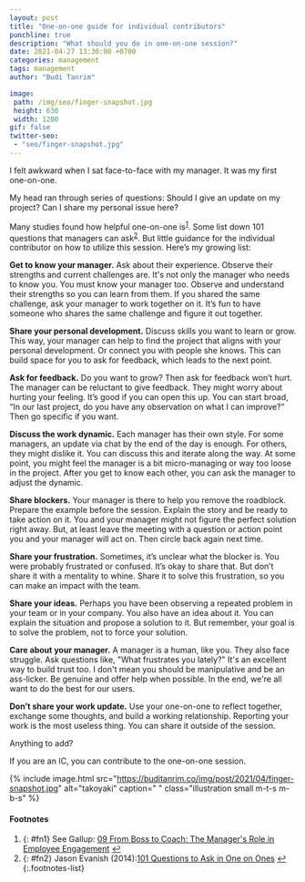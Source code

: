 ```yaml
---
layout: post
title: "One-on-one guide for individual contributors"
punchline: true
description: "What should you do in one-on-one session?"
date: 2021-04-27 13:30:00 +0700
categories: management
tags: management
author: "Budi Tanrim"

image:
 path: /img/seo/finger-snapshot.jpg
 height: 630
 width: 1200
gif: false
twitter-seo: 
 - "seo/finger-snapshot.jpg"
---
```


I felt awkward when I sat face-to-face with my manager. It was my first one-on-one.

My head ran through series of questions: Should I give an update on my project? Can I share my personal issue here?

Many studies found how helpful one-on-one is<sup id="a1">[1](#fn1)</sup>. Some list down 101 questions that managers can ask<sup id="a2">[2](#fn2)</sup>. But little guidance for the individual contributor on how to utilize this session. Here’s my growing list:

**Get to know your manager.** Ask about their experience. Observe their strengths and current challenges are. It's not only the manager who needs to know you. You must know your manager too. Observe and understand their strengths so you can learn from them. If you shared the same challenge, ask your manager to work together on it. It’s fun to have someone who shares the same challenge and figure it out together.

**Share your personal development.** Discuss skills you want to learn or grow. This way, your manager can help to find the project that aligns with your personal development. Or connect you with people she knows. This can build space for you to ask for feedback, which leads to the next point.

**Ask for feedback.** Do you want to grow? Then ask for feedback won’t hurt. The manager can be reluctant to give feedback. They might worry about hurting your feeling. It’s good if you can open this up. You can start broad, “In our last project, do you have any observation on what I can improve?” Then go specific if you want.

**Discuss the work dynamic.** Each manager has their own style. For some managers, an update via chat by the end of the day is enough. For others, they might dislike it. You can discuss this and iterate along the way. At some point, you might feel the manager is a bit micro-managing or way too loose in the project. After you get to know each other, you can ask the manager to adjust the dynamic.

**Share blockers.** Your manager is there to help you remove the roadblock. Prepare the example before the session. Explain the story and be ready to take action on it. You and your manager might not figure the perfect solution right away. But, at least leave the meeting with a question or action point you and your manager will act on. Then circle back again next time.

**Share your frustration.** Sometimes, it’s unclear what the blocker is. You were probably frustrated or confused. It’s okay to share that. But don’t share it with a mentality to whine. Share it to solve this frustration, so you can make an impact with the team.

**Share your ideas.** Perhaps you have been observing a repeated problem in your team or in your company. You also have an idea about it. You can explain the situation and propose a solution to it. But remember, your goal is to solve the problem, not to force your solution.

**Care about your manager.** A manager is a human, like you. They also face struggle. Ask questions like, "What frustrates you lately?" It's an excellent way to build trust too. I don't mean you should be manipulative and be an ass-licker. Be genuine and offer help when possible. In the end, we're all want to do the best for our users.

**Don’t share your work update.** Use your one-on-one to reflect together, exchange some thoughts, and build a working relationship. Reporting your work is the most useless thing. You can share it outside of the session.

Anything to add?

If you are an IC, you can contribute to the one-on-one session.


{% include image.html 
src="https://buditanrim.co/img/post/2021/04/finger-snapshot.jpg" 
alt="takoyaki" 
caption=" "
class="illustration small m-t-s m-b-s" %}

#### Footnotes
1. {: #fn1} See Gallup: [09 From Boss to Coach: The Manager's Role in Employee Engagement](https://www.gallup.com/workplace/285674/improve-employee-engagement-workplace.aspx#ite-285788)  [↩](#a1)
2. {: #fn2} Jason Evanish (2014):[101 Questions to Ask in One on Ones](https://jasonevanish.com/2014/05/29/101-questions-to-ask-in-1-on-1s/) [↩](#a1)
{:.footnotes-list}
